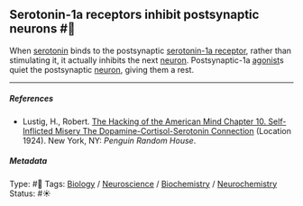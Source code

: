 ## Serotonin-1a receptors inhibit postsynaptic neurons #🧠

When [serotonin](Serotonin.md) binds to the postsynaptic [serotonin-1a receptor](Serotonin-1a%20receptor.md), rather than stimulating it, it actually inhibits the next [neuron](Neuron.md). Postsynaptic-1a [agonist]()s quiet the postsynaptic [neuron](Neuron.md), giving them a rest. 

---

##### References

* Lustig, H., Robert. [The Hacking of the American Mind Chapter 10. Self-Inflicted Misery The Dopamine-Cortisol-Serotonin Connection](The%20Hacking%20of%20the%20American%20Mind%20Chapter%2010.%20Self-Inflicted%20Misery%20The%20Dopamine-Cortisol-Serotonin%20Connection.md) (Location 1924). New York, NY: *Penguin Random House*.

##### Metadata

Type: #🔴 
Tags: [Biology]() / [Neuroscience](Neuroscience.md) / [Biochemistry](Biochemistry.md) / [Neurochemistry](Neurochemistry.md) 
Status: #☀️ 
